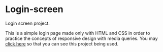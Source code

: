 # Login-screen
Login screen project.



This is a simple login page made only with HTML and CSS in order to practice the concepts of responsive design with media queries. You may <a href="https://silasfas.github.io/Login-screen/">click here</a> so that you can see this project being used.
